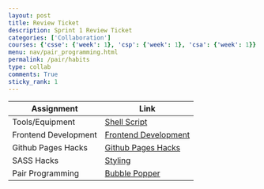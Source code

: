 ```yaml
---
layout: post
title: Review Ticket
description: Sprint 1 Review Ticket
categories: ['Collaboration']
courses: {'csse': {'week': 1}, 'csp': {'week': 1}, 'csa': {'week': 1}}
menu: nav/pair_programming.html
permalink: /pair/habits
type: collab
comments: True
sticky_rank: 1
---
```



| Assignment            | Link                   |
|-----------------------|------------------------|
| Tools/Equipment       | [Shell Script](https://avanthikadaita.github.io/avanthika_2025/devops/tools/verify)       |
| Frontend Development   | [Frontend Development](https://avanthikadaita.github.io/avanthika_2025/devops/hacks) |
| Github Pages Hacks     | [Github Pages Hacks](https://avanthikadaita.github.io/avanthika_2025/about/) |
| SASS Hacks            | [Styling](https://avanthikadaita.github.io/avanthika_2025/)           |
| Pair Programming      | [Bubble Popper]({{site.baseurl}}/BubblePopper.html)    |
